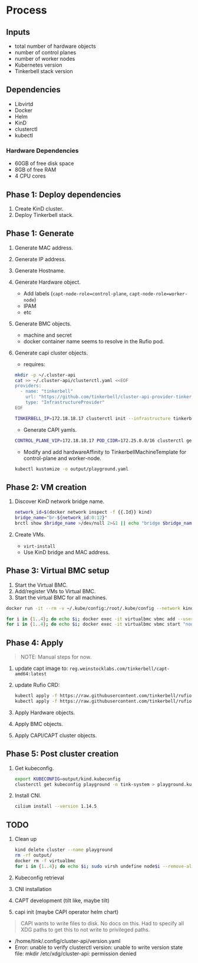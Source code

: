 # Process

## Inputs

* total number of hardware objects
* number of control planes
* number of worker nodes
* Kubernetes version
* Tinkerbell stack version

## Dependencies

* Libvirtd
* Docker
* Helm
* KinD
* clusterctl
* kubectl

### Hardware Dependencies

* 60GB of free disk space
* 8GB of free RAM
* 4 CPU cores

## Phase 1: Deploy dependencies

1. Create KinD cluster.
1. Deploy Tinkerbell stack.

## Phase 1: Generate

1. Generate MAC address.
1. Generate IP address.
1. Generate Hostname.
1. Generate Hardware object.
   * Add labels (`capt-node-role=control-plane`, `capt-node-role=worker-node`)
   * IPAM
   * etc
1. Generate BMC objects.
   * machine and secret
   * docker container name seems to resolve in the Rufio pod.
1. Generate capi cluster objects.
   * requires:

   ```bash
   mkdir -p ~/.cluster-api
   cat >> ~/.cluster-api/clusterctl.yaml <<EOF
   providers:
     - name: "tinkerbell"
       url: "https://github.com/tinkerbell/cluster-api-provider-tinkerbell/releases/v0.4.0/infrastructure-components.yaml"
       type: "InfrastructureProvider"
   EOF

   TINKERBELL_IP=172.18.18.17 clusterctl init --infrastructure tinkerbell
   ```

   * Generate CAPI yamls.

   ```bash
   CONTROL_PLANE_VIP=172.18.18.17 POD_CIDR=172.25.0.0/16 clusterctl generate cluster playground --kubernetes-version v1.23.5 --control-plane-machine-count=1 --worker-machine-count=2 --target-namespace=tink-system --write-to playground.yaml
   ```

   * Modify and add hardwareAffinity to TinkerbellMachineTemplate for control-plane and worker-node.

   ```bash
   kubectl kustomize -o output/playground.yaml
   ```

## Phase 2: VM creation

1. Discover KinD network bridge name.

    ```bash
    network_id=$(docker network inspect -f {{.Id}} kind)
    bridge_name="br-${network_id:0:12}"
    brctl show $bridge_name >/dev/null 2>&1 || echo "bridge $bridge_name does not exist"
    ```

1. Create VMs.
   * `virt-install`
   * Use KinD bridge and MAC address.

## Phase 3: Virtual BMC setup

1. Start the Virtual BMC.
1. Add/register VMs to Virtual BMC.
1. Start the virtual BMC for all machines.

```bash
docker run -it --rm -v ~/.kube/config:/root/.kube/config --network kind -v /var/run/libvirt/libvirt-sock-ro:/var/run/libvirt/libvirt-sock-ro -v /var/run/libvirt/libvirt-sock:/var/run/libvirt/libvirt-sock -v /var/run/docker.sock:/var/run/docker.sock capt-playground

for i in {1..4}; do echo $i; docker exec -it virtualbmc vbmc add --username admin --password password --port "623$i" --no-daemon "node$i"; done
for i in {1..4}; do echo $i; docker exec -it virtualbmc vbmc start "node$i"; done
```

## Phase 4: Apply

> NOTE: Manual steps for now.

1. update capt image to: `reg.weinstocklabs.com/tinkerbell/capt-amd64:latest`
1. update Rufio CRD:

   ```bash
   kubectl apply -f https://raw.githubusercontent.com/tinkerbell/rufio/main/config/crd/bases/bmc.tinkerbell.org_machines.yaml
   kubectl apply -f https://raw.githubusercontent.com/tinkerbell/rufio/main/config/crd/bases/bmc.tinkerbell.org_tasks.yaml
   ```

1. Apply Hardware objects.
1. Apply BMC objects.
1. Apply CAPI/CAPT cluster objects.

## Phase 5: Post cluster creation

1. Get kubeconfig.

   ```bash
   export KUBECONFIG=output/kind.kubeconfig
   clusterctl get kubeconfig playground -n tink-system > playground.kubeconfig 
   ```

1. Install CNI.

   ```bash
   cilium install --version 1.14.5
   ```

## TODO

1. Clean up

   ```bash
   kind delete cluster --name playground
   rm -rf output/
   docker rm -f virtualbmc
   for i in {1..4}; do echo $i; sudo virsh undefine node$i --remove-all-storage --nvram; done
   ```

1. Kubeconfig retrieval
1. CNI installation
1. CAPT development (tilt like, maybe tilt)
1. capi init (maybe CAPI operator helm chart)

> CAPI wants to write files to disk. No docs on this. Had to specify all XDG paths to get this to not write to privileged paths.

* /home/tink/.config/cluster-api/version.yaml
* Error: unable to verify clusterctl version: unable to write version state file: mkdir /etc/xdg/cluster-api: permission denied
